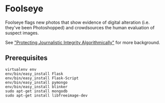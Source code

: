 Foolseye
========

Foolseye flags new photos that show evidence of digital alteration
(i.e. they've been Photoshopped) and crowdsources the human evaluation
of suspect images.

See ["Protecting Journalistic Integrity Algorithmically"](http://lemonodor.com/archives/2008/02/protecting_journalistic_integrity_algorithmically.html) for more background.

Prerequisites
-------------

    virtualenv env
    env/bin/easy_install Flask
    env/bin/easy_install Flask-Script
    env/bin/easy_install pymongo
    env/bin/easy_install blinker
    sudo apt-get install mongodb
    sudo apt-get install libfreeimage-dev
